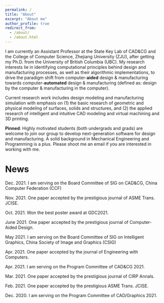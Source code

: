 ```yaml
---
permalink: /
title: "About"
excerpt: "About me"
author_profile: true
redirect_from: 
  - /about/
  - /about.html
---
```


I am currently an Assistant Professor at the State Key Lab of CAD&CG and the College of Computer Science, Zhejiang University (ZJU), after getting my Ph.D. from the University of British Columbia (UBC). My research interests lie in identifying computational principles behind design and manufacturing processes, as well as their algorithmic implementations, to drive the paradigm shift from computer-**aided** design & manufacturing towards computer-**automated** design & manufacturing (defined as: design by the computer & manufacturing in the computer).

Current research work includes design modeling and manufacturing simulation with emphasis on (1) the basic research of geometric and physical modeling of surfaces, solids and structures, and (2) the applied research of intelligent and intuitive CAD modeling and virtual machining and 3D printing.

**Pinned**: Highly motivated students (both undergrads and grads) are welcome to join our group to develop next-generation software for design and manufacturing. A solid background in Mechanical Engineering and Programming is a plus. Please shoot me an email if you are interested in working with me.

News
======
Dec. 2021. I am serving on the Board Committee of SIG on CAD&CG, China Computer Federation (CCF)

Nov. 2021. One paper accepted by the prestigious journal of ASME Trans. JCISE.

Oct. 2021. Won the best poster award at GDC2021.

June 2021. One paper accepted by the prestigious journal of Computer-Aided Design.

May 2021. I am serving on the Board Committee of SIG on Intelligent Graphics, China Society of Image and Graphics (CSIG)

Apr. 2021. One paper accepted by the journal of Engineering with Computers.

Apr. 2021. I am serving on the Program Committee of CAD&CG 2021.

Mar. 2021. One paper accepted by the prestigious journal of CIRP Annals.

Feb. 2021. One paper accepted by the prestigious ASME Trans. JCISE.

Dec. 2020. I am serving on the Program Committee of CAD/Graphics 2021.